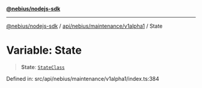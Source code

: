[**@nebius/nodejs-sdk**](../../../../../README.md)

***

[@nebius/nodejs-sdk](../../../../../README.md) / [api/nebius/maintenance/v1alpha1](../README.md) / State

# Variable: State

> **State**: [`StateClass`](../type-aliases/StateClass.md)

Defined in: src/api/nebius/maintenance/v1alpha1/index.ts:384
